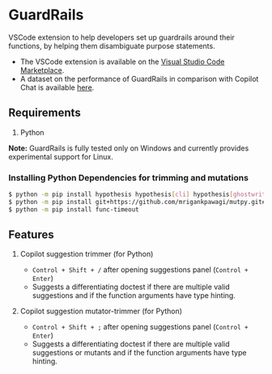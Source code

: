 # GuardRails
VSCode extension to help developers set up guardrails around their functions, by helping them disambiguate purpose statements. 

- The VSCode extension is available on the [Visual Studio Code Marketplace](https://marketplace.visualstudio.com/items?itemName=MrigankPawagi.guardrails).
- A dataset on the performance of GuardRails in comparison with Copilot Chat is available [here](https://docs.google.com/spreadsheets/d/e/2PACX-1vRwmXlP8V6gbXtB1oQ5IUXfbRjW3eoCYKcbm-zN4uXphd_AK4Wj0CZzVmeXW4XvF2_scszdCD89CFpV/pubhtml?gid=0&single=true).  

## Requirements

1. Python

__Note:__
GuardRails is fully tested only on Windows and currently provides experimental support for Linux.

### Installing Python Dependencies for trimming and mutations

```bash
$ python -m pip install hypothesis hypothesis[cli] hypothesis[ghostwriter] black
$ python -m pip install git+https://github.com/mrigankpawagi/mutpy.git#egg=mutpy
$ python -m pip install func-timeout
```

## Features

1. Copilot suggestion trimmer (for Python)
    - `Control + Shift + /` after opening suggestions panel (`Control + Enter`)
    - Suggests a differentiating doctest if there are multiple valid suggestions and if the function arguments have type hinting.

2. Copilot suggestion mutator-trimmer (for Python)
    - `Control + Shift + ;` after opening suggestions panel (`Control + Enter`)
    - Suggests a differentiating doctest if there are multiple valid suggestions or mutants and if the function arguments have type hinting.
